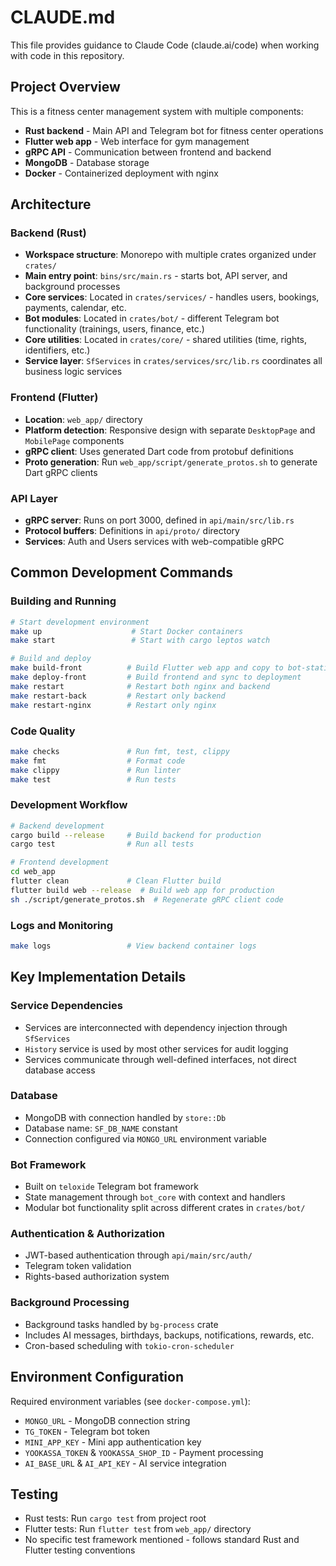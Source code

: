 # CLAUDE.md

This file provides guidance to Claude Code (claude.ai/code) when working with code in this repository.

## Project Overview

This is a fitness center management system with multiple components:
- **Rust backend** - Main API and Telegram bot for fitness center operations
- **Flutter web app** - Web interface for gym management
- **gRPC API** - Communication between frontend and backend
- **MongoDB** - Database storage
- **Docker** - Containerized deployment with nginx

## Architecture

### Backend (Rust)
- **Workspace structure**: Monorepo with multiple crates organized under `crates/`
- **Main entry point**: `bins/src/main.rs` - starts bot, API server, and background processes
- **Core services**: Located in `crates/services/` - handles users, bookings, payments, calendar, etc.
- **Bot modules**: Located in `crates/bot/` - different Telegram bot functionality (trainings, users, finance, etc.)
- **Core utilities**: Located in `crates/core/` - shared utilities (time, rights, identifiers, etc.)
- **Service layer**: `SfServices` in `crates/services/src/lib.rs` coordinates all business logic services

### Frontend (Flutter)
- **Location**: `web_app/` directory
- **Platform detection**: Responsive design with separate `DesktopPage` and `MobilePage` components
- **gRPC client**: Uses generated Dart code from protobuf definitions
- **Proto generation**: Run `web_app/script/generate_protos.sh` to generate Dart gRPC clients

### API Layer
- **gRPC server**: Runs on port 3000, defined in `api/main/src/lib.rs`
- **Protocol buffers**: Definitions in `api/proto/` directory
- **Services**: Auth and Users services with web-compatible gRPC

## Common Development Commands

### Building and Running
```bash
# Start development environment
make up                    # Start Docker containers
make start                 # Start with cargo leptos watch

# Build and deploy
make build-front          # Build Flutter web app and copy to bot-static/
make deploy-front         # Build frontend and sync to deployment
make restart              # Restart both nginx and backend
make restart-back         # Restart only backend
make restart-nginx        # Restart only nginx
```

### Code Quality
```bash
make checks               # Run fmt, test, clippy
make fmt                  # Format code
make clippy               # Run linter
make test                 # Run tests
```

### Development Workflow
```bash
# Backend development
cargo build --release     # Build backend for production
cargo test                # Run all tests

# Frontend development  
cd web_app
flutter clean             # Clean Flutter build
flutter build web --release  # Build web app for production
sh ./script/generate_protos.sh  # Regenerate gRPC client code
```

### Logs and Monitoring
```bash
make logs                 # View backend container logs
```

## Key Implementation Details

### Service Dependencies
- Services are interconnected with dependency injection through `SfServices`
- `History` service is used by most other services for audit logging
- Services communicate through well-defined interfaces, not direct database access

### Database
- MongoDB with connection handled by `store::Db`
- Database name: `SF_DB_NAME` constant
- Connection configured via `MONGO_URL` environment variable

### Bot Framework
- Built on `teloxide` Telegram bot framework
- State management through `bot_core` with context and handlers
- Modular bot functionality split across different crates in `crates/bot/`

### Authentication & Authorization
- JWT-based authentication through `api/main/src/auth/`
- Telegram token validation
- Rights-based authorization system

### Background Processing
- Background tasks handled by `bg-process` crate
- Includes AI messages, birthdays, backups, notifications, rewards, etc.
- Cron-based scheduling with `tokio-cron-scheduler`

## Environment Configuration

Required environment variables (see `docker-compose.yml`):
- `MONGO_URL` - MongoDB connection string
- `TG_TOKEN` - Telegram bot token  
- `MINI_APP_KEY` - Mini app authentication key
- `YOOKASSA_TOKEN` & `YOOKASSA_SHOP_ID` - Payment processing
- `AI_BASE_URL` & `AI_API_KEY` - AI service integration

## Testing

- Rust tests: Run `cargo test` from project root
- Flutter tests: Run `flutter test` from `web_app/` directory
- No specific test framework mentioned - follows standard Rust and Flutter testing conventions